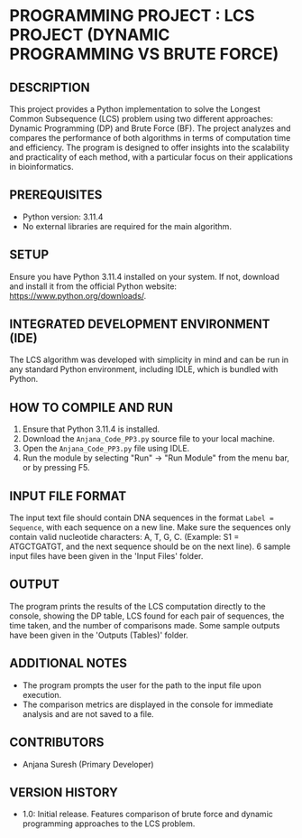# PROGRAMMING PROJECT : LCS PROJECT (DYNAMIC PROGRAMMING VS BRUTE FORCE)

## DESCRIPTION
This project provides a Python implementation to solve the Longest Common Subsequence (LCS) problem using two different approaches: Dynamic Programming (DP) and Brute Force (BF). The project analyzes and compares the performance of both algorithms in terms of computation time and efficiency. The program is designed to offer insights into the scalability and practicality of each method, with a particular focus on their applications in bioinformatics.

## PREREQUISITES
- Python version: 3.11.4
- No external libraries are required for the main algorithm. 

## SETUP
Ensure you have Python 3.11.4 installed on your system. If not, download and install it from the official Python website: https://www.python.org/downloads/.

## INTEGRATED DEVELOPMENT ENVIRONMENT (IDE)
The LCS algorithm was developed with simplicity in mind and can be run in any standard Python environment, including IDLE, which is bundled with Python.

## HOW TO COMPILE AND RUN
1. Ensure that Python 3.11.4 is installed.
2. Download the `Anjana_Code_PP3.py` source file to your local machine.
3. Open the `Anjana_Code_PP3.py` file using IDLE.
4. Run the module by selecting "Run" -> "Run Module" from the menu bar, or by pressing F5.


## INPUT FILE FORMAT
The input text file should contain DNA sequences in the format `Label = Sequence`, with each sequence on a new line. Make sure the sequences only contain valid nucleotide characters: A, T, G, C. (Example: S1 = ATGCTGATGT, and the next sequence should be on the next line). 6 sample input files have been given in the 'Input Files' folder.

## OUTPUT
The program prints the results of the LCS computation directly to the console, showing the DP table, LCS found for each pair of sequences, the time taken, and the number of comparisons made. Some sample outputs have been given in the 'Outputs (Tables)' folder.

## ADDITIONAL NOTES
- The program prompts the user for the path to the input file upon execution.
- The comparison metrics are displayed in the console for immediate analysis and are not saved to a file.

## CONTRIBUTORS
- Anjana Suresh (Primary Developer)

## VERSION HISTORY
- 1.0: Initial release. Features comparison of brute force and dynamic programming approaches to the LCS problem.
